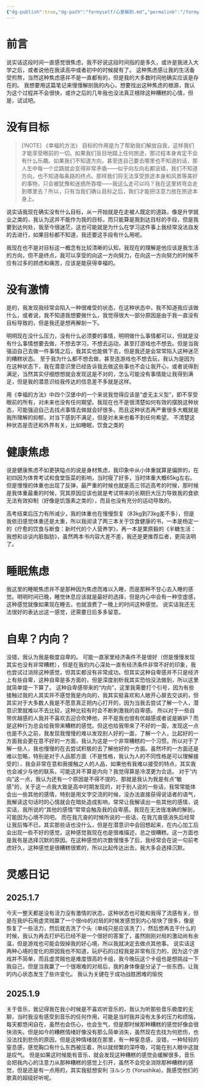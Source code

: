 ```yaml
---
{"dg-publish":true,"dg-path":"formyself/心里解剖.md","permalink":"/formyself/心里解剖/","title":"心里解剖"}
---
```


# 前言

说实话这段时间一直感觉很焦虑，我不好说这段时间指的是多久，或许是我进入大学之后，或者说他在我读高中或者初中的时候就有了。
这种焦虑感让我的生活备受煎熬，当然这种焦虑感并不是一直都有的，但是我的大多数时间他确实应该是存在的。
我想要用这篇笔记来慢慢解剖我的内心，想要找出这种焦虑的根源，我认为这个过程并不会很快，或许之后的几年我也没法真正根除这种糟糕的心情，但是，试试吧。



# 没有目标


> [!NOTE] 《幸福的方法》
> 目标的作用是为了帮助我们解放自我，这样我们才能享受眼前的一切。如果我们盲目地踏上任何旅途，那过程本身肯定不会有什么乐趣。如果我们不知道方向，甚至连自己要去哪里也不知道的话，那人生中每一个岔路就会变得非常矛盾——似乎向左向右都没错，我们不知道方向，也不知道每条路的终点。那样我们将无法享受旅途本身和风景等美好的事物，只会被犹豫和迷惑所吞噬——我这么走可以吗？我在这里转弯会走到哪里去？所以，只有当我们确认目标之后，我们才能把注意力放在旅途本身上。

说实话我现在确实没有什么目标，从一开始就是在走被人既定的道路，像是升学就业之类的，我认为这并不能作为我的目标，而只能算是我到达目标的手段，但是我要到达何处，我至今很迷茫，这也可能就是为什么在学习这件事上我经常没法自发的去进行，如果目标都不知道，我还要这手段有什么用呢。

我现在也不是对目标这一概念有比较清晰的认知，我现在的理解是他应该是我生活的方向，但不是终点，我可以享受的向这一方向努力，在向这一方向努力的时候不应有过多的顾虑和痛苦，应该是能获得幸福的。



# 没有激情

是的，我发现我经常会陷入一种很难受的状态，在这种状态中，我不知道我应该做什么，或者说，我不知道我想要做什么，我觉得很大一部分原因是由于我一直没有目标导致的，但是我还是想再解剖一下。

明明现在没什么压力，没有什么必须要的事情，明明做什么事情都可以，但就是没有什么事情想要去做，不想去学习，不想去运动，甚至打游戏也不想去。但是当我强迫自己去做一件事情之后，我其实也能做下去，但是我还是会常常陷入这种迷茫的糟糕状态。
至于我为什么都不想去做，甚至连游戏也不想去玩，我认为是因为在这种状态下，我在潜意识里已经告诉我去做这些事也不会让我开心，或者说得到满足，当然其实仔细想想就会发现这是不对的，怎么可能没有事情能让我得到满足，但是我的潜意识给我传达的信息差不多就是这样。

用《幸福的方法》中四个汉堡中的一个来说我觉得应该是“虚无主义型”，即不享受眼前的所有，对未来也没有任何期望。我现在也不是很清楚如何有效的摆脱这种状态，可能强迫自己去找点事情去做就会好很多。而且这种状态再严重很多大概就是我所理解的抑郁，对当下感到不满足，但是对未来也看不到任何希望。
不清楚这种状态是否还和外界有关，比如睡眠，饮食之类的



# 健康焦虑

说是健康焦虑不如更狭隘点的说是身材焦虑，我印象中从小体重就算是偏胖的，在初四因为体育考试和食堂饭菜的影响，当时瘦了好多，当时体重大概65kg左右。但是慢慢的体重也出现了反弹，最严重的时候也就是高三邻近高考的时候，那时候是我体重最重的时候，究其原因应该也就是考试带来的长期巨大压力导致我的食欲无法有效抑制（好像是饥饿素之类的），而且也没有充分的运动导致的。

高考结束后压力有所减少，我的体重也在慢慢恢复（83kg到73kg差不多），但是我依旧感觉体重还是太重，所以我阅读了两三本关于饮食健康的书，一本是杨定一的《疗愈的饮食与断食：新时代的个人营养学》，再一本是栗原毅的《半糖生活：我想和谈谈内脏脂肪》，虽然两本书内容大差不差，我还是更推荐后者，更简洁明了。





# 睡眠焦虑


我这里的睡眠焦虑并不是那种因为焦虑而难以入睡，而是那种不甘心去入睡的感觉。明明时间已晚，睡觉休息应该就是最好的选择，但是内心中会有一种空虚感，这种感觉就像如果现在睡去，也就浪费了一晚上的时间这种感觉。
说实话我还无法很好的表达出这一感觉，还需要日后多多留意。

# 自卑？内向？

没错，我认为我是极度自卑的。
可能一直家里经济条件不是很好（但是慢慢发现其实也没有非常糟糕），但是在我的内心深处一直有经济条件非常不好的印象，我也尝试过消除这种感觉，但其实都没有非常成功。但其实这种自卑感并不只是经济上有些自卑，这种自卑是多方面的，但是深度剖析我其实恐怕没法做到，所以这里就简单提一下算了。
这种自卑感带来的“内向”，这里我需要打个引号，因为有些接触过我的人其实并不感觉我是内向的，我其实挺喜欢和人敞开心扉去交谈的，但其实对于大多数人我是不愿意真正把内心打开的，因为当我去尝试了解一个人，潜意识里就难以不去比较，这种比较有时会不断刺激我的自卑感。
所以对于一些自带优越感的人我并不喜欢去迎合吹捧他，并不是我也很有优越感或者说是嫉妒？而是这种行为总会给我带来糟糕的感觉。但这也给我带来了不好的一面，发现这一点也是不久之前，我发现我慢慢的难以发现别人好的一面，了解一个人，比起好的一方面我会更在意不好的一方面，我认为这是一个非常糟糕的一个习惯。所以对于了解一些人，我也慢慢的在去尝试积极的去了解他好的一方面。虽然坏的一方面还是难以忽略，特别是对于人品那方面（不是性格，我认为人的不同性格是可以理解接受的），我会非常在意和我接触之人的人品，如果他有我难以接受的特点，其实我也会减少与他的联系，可能这并不算是内向？我觉得算是冷漠更为合适。
对于“内向”这一点，我认为还有一个原因是不得不提的，那就是我认为我是有点“敏感”的，关于这一点我大致是高中时期发现的，对于别人说的一些话，我常常能体会出一些其他的感情，特别是用文字交流的时候，没办法直接获得说话者的语气，我解读这句话时的心情就会在暗处造成影响，常常让我解读出一些其他的感情，说实话，我所说的“其他的感情”常常会触及我的自卑感。我现在无法很准确的解剖，可能因为心境不同吧。
而在我亢奋的时候所说的一些话，在我亢奋感消失后经常让我后悔不已，其实那些话也没什么，但是在潜意识中会回想起来，在内心加工后会出现一些不好的感觉，这种感觉我现在也是很难描述，总之很糟糕。这一方面也是我有是选择沉默的原因。在这种感觉的次数慢慢多了后，我经常会在说一句前考虑好久，这种感觉是很糟糕很累的，所以比起传达出去，我大多会选择沉默。












# 灵感日记

## 2025.1.7

今天一整天都是没有活力没有激情的状态，这种状态也可能和我得了流感有关，但是在我炉石用虚灵贼赢了一个很nb的对局的时候发感觉到内心愉快了很多，像是恢复了一些活力，然后就去洗了个头（单纯只是应该洗了），然后想再去干什么的时候，我认为再去打炉石已经不是一个很好的答案了，虽然刚刚对局的激动尚有余温，但是游戏也可能会毁掉我的好心境，所以我就决定去做点其他事。
说实话这两种心境的变化的原因我也不知道，玩炉石的过程我是非常有压力的，因为这个游戏并不简单，而且虚灵贼也是难度很高的卡组，我今晚玩这个卡组也是想挑战一下我自己，但是当我赢了一个很艰难的对局后，我的身体像是分泌了一些东西，让我的内心状态发生了些许变化。
我认为关键在于成功战胜困难的愉悦



## 2025.1.9

关于音乐，我记得我在我小时候是不喜欢听音乐的，我认为听那些音乐极度的无聊，当时我没有感受到音乐的任何作用，可能是当时我并没有太多的压力和烦恼，每天都悠闲自在，虽然也会伤心，也会生气，但是那时候那种糟糕的感觉好像会很快消失。但是如今的糟糕情绪好像没有那么简单消失，虽然现在去找为何悲伤，也没法找到悲伤的原因，但是这种情绪就在那里，有一种窒息感，没错，一种轻轻的窒息感，感觉胸口有什么东西被压着，所以就频繁的深呼吸，可能在别人眼中这就是叹气。
但是如果这时候能有音乐，就会发现这种糟糕的感觉会缓解很多，音乐会把我内心的注意力从那种糟糕的感觉上引开，虽然不会完全消除那种糟糕的感觉，但是还是有一点用的，其实我挺想安利 ヨルシカ (Yorushika)，我感觉他们的歌真的超级好听呢。












